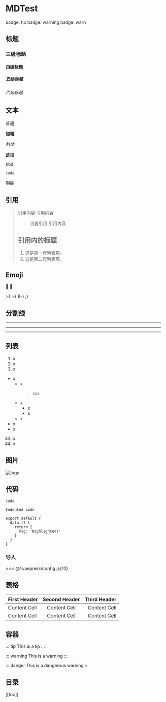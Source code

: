 # MDTest

<badge type="tip">badge: tip</badge>
<badge type="warning">badge: warning</badge>
<badge type="warn">badge: warn</badge>

## 标题
### 三级标题
#### 四级标题
##### 五级标题
###### 六级标题

## 文本

普通

**加粗**

*斜体*

[链接](https://github.com/talltotal/vuepress-theme-talltotal)

<kbd>kbd</kbd>

`code`

~~删除~~


## 引用

> 引用内容
> 引用内容
> > 嵌套引用
> 引用内容
>
> ## 引用内的标题
> 1. 这是第一行列表项。
> 2. 这是第二行列表项。
>

## Emoji
:tada: :100:

:-) :-( 8-) ;)

## 分割线
---

---

***

## 列表
1. x
2. x
3. x

- x
    - x
      > xxx
    - x
        - x
        * x
    - x
- x
- x

43. x
1. x


## 图片

![logo](/vuepress-theme-talltotal/imgs/logo.png)

## 代码

`code`

    Indented code

``` js{4}
export default {
  data () {
    return {
      msg: 'Highlighted!'
    }
  }
}
```

### 导入
<<< @/.vuepress/config.js{10}


## 表格

| First Header | Second Header | Third Header |
| :------------ | :-------------:| ------------: |
| Content Cell | Content Cell  | Content Cell |
| Content Cell | Content Cell  | Content Cell |


## 容器
::: tip
This is a tip
:::

::: warning
This is a warning
:::

::: danger
This is a dangerous warning
:::


## 目录
[[toc]]
